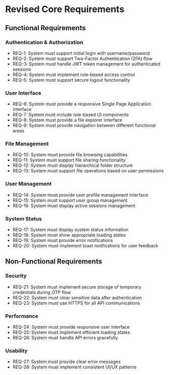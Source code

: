 # Revised Core Requirements

## Functional Requirements

### Authentication & Authorization
- REQ-1: System must support initial login with username/password
- REQ-2: System must support Two-Factor Authentication (2FA) flow
- REQ-3: System must handle JWT token management for authenticated sessions
- REQ-4: System must implement role-based access control
- REQ-5: System must support secure logout functionality

### User Interface
- REQ-6: System must provide a responsive Single Page Application interface
- REQ-7: System must include role-based UI components
- REQ-8: System must provide a file explorer interface
- REQ-9: System must provide navigation between different functional areas

### File Management
- REQ-10: System must provide file browsing capabilities
- REQ-11: System must support file sharing functionality
- REQ-12: System must display hierarchical folder structure
- REQ-13: System must support file operations based on user permissions

### User Management
- REQ-14: System must provide user profile management interface
- REQ-15: System must support user group management
- REQ-16: System must display active sessions management

### System Status
- REQ-17: System must display system status information
- REQ-18: System must show appropriate loading states
- REQ-19: System must provide error notifications
- REQ-20: System must implement toast notifications for user feedback

## Non-Functional Requirements

### Security
- REQ-21: System must implement secure storage of temporary credentials during OTP flow
- REQ-22: System must clear sensitive data after authentication
- REQ-23: System must use HTTPS for all API communications

### Performance
- REQ-24: System must provide responsive user interface
- REQ-25: System must implement efficient loading states
- REQ-26: System must handle API errors gracefully

### Usability
- REQ-27: System must provide clear error messages
- REQ-28: System must implement consistent UI/UX patterns
